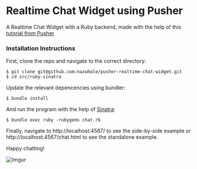 # Realtime Chat Widget using Pusher

A Realtime Chat Widget with a Ruby backend, made with the help of this [tutorial from Pusher](http://pusher.com/tutorials/realtime_chat_widget).

### Installation Instructions

First, clone the repo and navigate to the correct directory:

```
$ git clone git@github.com:nazwhale/pusher-realtime-chat-widget.git
$ cd src/ruby-sinatra
```
Update the relevant depencencies using bundler:
```
$ bundle install
```
And run the program with the help of [Sinatra](http://www.sinatrarb.com/):
```
$ bundle exec ruby -rubygems chat.rb
```

Finally, navigate to http://localhost:4567/ to see the side-by-side example or http://localhost:4567/chat.html to see the standalone example.

Happy chatting!

![Imgur](https://i.imgur.com/tBD3gBK.png)
